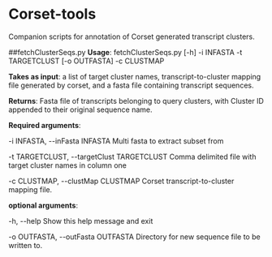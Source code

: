 # Corset-tools
Companion scripts for annotation of Corset generated transcript clusters.

##fetchClusterSeqs.py
**Usage**: fetchClusterSeqs.py [-h] -i INFASTA -t TARGETCLUST [-o OUTFASTA] -c CLUSTMAP

**Takes as input**: a list of target cluster names, transcript-to-cluster mapping
file generated by corset, and a fasta file containing transcript sequences.

**Returns**: Fasta file of transcripts belonging to query clusters, with Cluster
ID appended to their original sequence name.

**Required arguments**:

-i INFASTA, --inFasta INFASTA
Multi fasta to extract subset from

-t TARGETCLUST, --targetClust TARGETCLUST
Comma delimited file with target cluster names in column one

-c CLUSTMAP, --clustMap CLUSTMAP
Corset transcript-to-cluster mapping file.

**optional arguments**:

-h, --help            Show this help message and exit

-o OUTFASTA, --outFasta OUTFASTA
Directory for new sequence file to be written to.